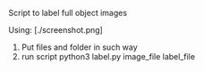 Script to label full object images

Using:
[./screenshot.png]
1. Put files and folder in such way
2. run script python3 label.py image_file label_file
